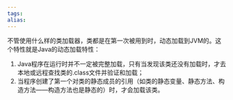 ```yaml
---
tags: 
alias:
---
```


不管使用什么样的类加载器，类都是在第一次被用到时，动态加载到JVM的。这个特性就是Java的动态加载特性：

1. Java程序在运行时并不一定被完整加载，只有当发现该类还没有加载时，才去本地或远程查找类的.class文件并验证和加载；
2. 当程序创建了第一个对类的静态成员的引用（如类的静态变量、静态方法、构造方法——构造方法也是静态的）时，才会加载该类。
